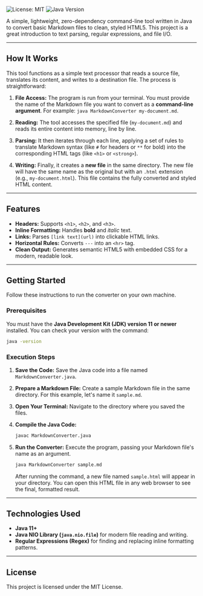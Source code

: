

![License: MIT](https://img.shields.io/badge/License-MIT-blue.svg)
![Java Version](https://img.shields.io/badge/Java-11%2B-orange.svg)

A simple, lightweight, zero-dependency command-line tool written in Java to convert basic Markdown files to clean, styled HTML5. This project is a great introduction to text parsing, regular expressions, and file I/O.



***

## How It Works

This tool functions as a simple text processor that reads a source file, translates its content, and writes to a destination file. The process is straightforward:

1.  **File Access:** The program is run from your terminal. You must provide the name of the Markdown file you want to convert as a **command-line argument**. For example: `java MarkdownConverter my-document.md`.

2.  **Reading:** The tool accesses the specified file (`my-document.md`) and reads its entire content into memory, line by line.

3.  **Parsing:** It then iterates through each line, applying a set of rules to translate Markdown syntax (like `#` for headers or `**` for bold) into the corresponding HTML tags (like `<h1>` or `<strong>`).

4.  **Writing:** Finally, it creates a **new file** in the same directory. The new file will have the same name as the original but with an `.html` extension (e.g., `my-document.html`). This file contains the fully converted and styled HTML content.

***

## Features

* **Headers:** Supports `<h1>`, `<h2>`, and `<h3>`.
* **Inline Formatting:** Handles **bold** and *italic* text.
* **Links:** Parses `[link text](url)` into clickable HTML links.
* **Horizontal Rules:** Converts `---` into an `<hr>` tag.
* **Clean Output:** Generates semantic HTML5 with embedded CSS for a modern, readable look.

***

## Getting Started

Follow these instructions to run the converter on your own machine.

### Prerequisites

You must have the **Java Development Kit (JDK) version 11 or newer** installed. You can check your version with the command:
```sh
java -version
````

### Execution Steps

1.  **Save the Code:** Save the Java code into a file named `MarkdownConverter.java`.

2.  **Prepare a Markdown File:** Create a sample Markdown file in the same directory. For this example, let's name it `sample.md`.

3.  **Open Your Terminal:** Navigate to the directory where you saved the files.

4.  **Compile the Java Code:**

    ```sh
    javac MarkdownConverter.java
    ```

5.  **Run the Converter:** Execute the program, passing your Markdown file's name as an argument.

    ```sh
    java MarkdownConverter sample.md
    ```

    After running the command, a new file named `sample.html` will appear in your directory. You can open this HTML file in any web browser to see the final, formatted result.

-----

## Technologies Used

  * **Java 11+**
  * **Java NIO Library (`java.nio.file`)** for modern file reading and writing.
  * **Regular Expressions (Regex)** for finding and replacing inline formatting patterns.

-----

## License

This project is licensed under the MIT License.

```
```
